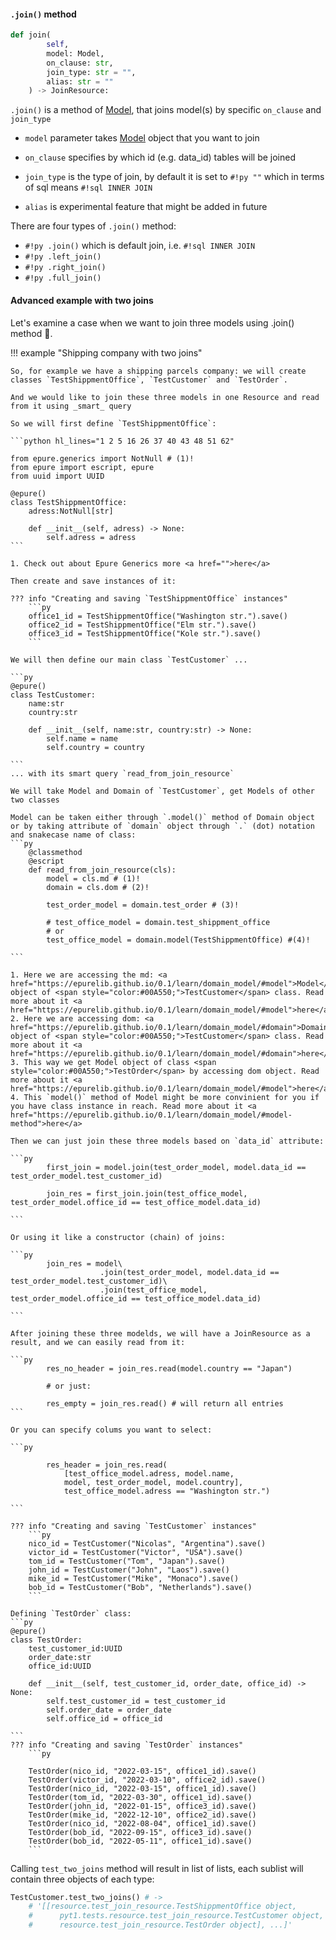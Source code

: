 #### `.join()` method

```python hl_lines="3" title="model.py"
def join(
        self, 
        model: Model, 
        on_clause: str, 
        join_type: str = "", 
        alias: str = ""
    ) -> JoinResource:
```

`.join()` is a method of <a href="https://epurelib.github.io/0.1/learn/domain_model/#model">Model</a>, that joins model(s) by specific `on_clause` and `join_type`

- `model` parameter takes <a href="https://epurelib.github.io/0.1/learn/domain_model/#model">Model</a> object that you want to join

- `on_clause` specifies by which id (e.g. data_id) tables will be joined

- `join_type` is the type of join, by default it is set to `#!py ""` which in terms of sql means `#!sql INNER JOIN`

- `alias` is experimental feature that might be added in future

There are four types of `.join()` method:

- `#!py .join()` which is default join, i.e. `#!sql INNER JOIN`
- `#!py .left_join()`
- `#!py .right_join()`
- `#!py .full_join()`

#### Advanced example with two joins

Let's examine a case when we want to join three models using .join() method :thinking:. 

!!! example "Shipping company with two joins"

    So, for example we have a shipping parcels company: we will create classes `TestShippmentOffice`, `TestCustomer` and `TestOrder`. 

    And we would like to join these three models in one Resource and read from it using _smart_ query

    So we will first define `TestShippmentOffice`:

    ```python hl_lines="1 2 5 16 26 37 40 43 48 51 62"
    
    from epure.generics import NotNull # (1)!
    from epure import escript, epure
    from uuid import UUID

    @epure()
    class TestShippmentOffice:
        adress:NotNull[str]

        def __init__(self, adress) -> None:
            self.adress = adress
    ```

    1. Check out about Epure Generics more <a href="">here</a>

    Then create and save instances of it:

    ??? info "Creating and saving `TestShippmentOffice` instances"
        ```py
        office1_id = TestShippmentOffice("Washington str.").save()
        office2_id = TestShippmentOffice("Elm str.").save()
        office3_id = TestShippmentOffice("Kole str.").save()
        ```

    We will then define our main class `TestCustomer` ... 

    ```py
    @epure()
    class TestCustomer:
        name:str
        country:str

        def __init__(self, name:str, country:str) -> None:
            self.name = name
            self.country = country

    ```
    ... with its smart query `read_from_join_resource`

    We will take Model and Domain of `TestCustomer`, get Models of other two classes

    Model can be taken either through `.model()` method of Domain object or by taking attribute of `domain` object through `.` (dot) notation and snakecase name of class:
    ```py
        @classmethod
        @escript
        def read_from_join_resource(cls):
            model = cls.md # (1)!
            domain = cls.dom # (2)!

            test_order_model = domain.test_order # (3)!

            # test_office_model = domain.test_shippment_office
            # or
            test_office_model = domain.model(TestShippmentOffice) #(4)!

    ```

    1. Here we are accessing the md: <a href="https://epurelib.github.io/0.1/learn/domain_model/#model">Model</a> object of <span style="color:#00A550;">TestCustomer</span> class. Read more about it <a href="https://epurelib.github.io/0.1/learn/domain_model/#model">here</a>
    2. Here we are accessing dom: <a href="https://epurelib.github.io/0.1/learn/domain_model/#domain">Domain</a> object of <span style="color:#00A550;">TestCustomer</span> class. Read more about it <a href="https://epurelib.github.io/0.1/learn/domain_model/#domain">here</a>
    3. This way we get Model object of class <span style="color:#00A550;">TestOrder</span> by accessing dom object. Read more about it <a href="https://epurelib.github.io/0.1/learn/domain_model/#model">here</a>
    4. This `model()` method of Model might be more convinient for you if you have class instance in reach. Read more about it <a href="https://epurelib.github.io/0.1/learn/domain_model/#model-method">here</a>

    Then we can just join these three models based on `data_id` attribute:

    ```py   
            first_join = model.join(test_order_model, model.data_id == test_order_model.test_customer_id) 

            join_res = first_join.join(test_office_model, test_order_model.office_id == test_office_model.data_id) 

    ```

    Or using it like a constructor (chain) of joins:

    ```py   
            join_res = model\
                        .join(test_order_model, model.data_id == test_order_model.test_customer_id)\
                        .join(test_office_model, test_order_model.office_id == test_office_model.data_id) 

    ```

    After joining these three modelds, we will have a JoinResource as a result, and we can easily read from it:

    ```py
            res_no_header = join_res.read(model.country == "Japan")
        
            # or just:

            res_empty = join_res.read() # will return all entries
    ```

    Or you can specify colums you want to select:

    ```py

            res_header = join_res.read(
                [test_office_model.adress, model.name,
                model, test_order_model, model.country], 
                test_office_model.adress == "Washington str.")

    ```

    ??? info "Creating and saving `TestCustomer` instances"
        ```py
        nico_id = TestCustomer("Nicolas", "Argentina").save()
        victor_id = TestCustomer("Victor", "USA").save()
        tom_id = TestCustomer("Tom", "Japan").save()
        john_id = TestCustomer("John", "Laos").save()
        mike_id = TestCustomer("Mike", "Monaco").save()
        bob_id = TestCustomer("Bob", "Netherlands").save()
        ```

    Defining `TestOrder` class:
    ```py
    @epure()
    class TestOrder:
        test_customer_id:UUID
        order_date:str 
        office_id:UUID

        def __init__(self, test_customer_id, order_date, office_id) -> None:
            self.test_customer_id = test_customer_id
            self.order_date = order_date
            self.office_id = office_id

    ```
    ??? info "Creating and saving `TestOrder` instances"
        ```py

        TestOrder(nico_id, "2022-03-15", office1_id).save()
        TestOrder(victor_id, "2022-03-10", office2_id).save()
        TestOrder(nico_id, "2022-03-15", office1_id).save()
        TestOrder(tom_id, "2022-03-30", office1_id).save()
        TestOrder(john_id, "2022-01-15", office3_id).save()
        TestOrder(mike_id, "2022-12-10", office2_id).save()
        TestOrder(nico_id, "2022-08-04", office1_id).save()
        TestOrder(bob_id, "2022-09-15", office3_id).save()
        TestOrder(bob_id, "2022-05-11", office1_id).save()
        ```

<!--- # COMMENT

Lets look at our `#!python classmethod` a bit closer:

??? info "Looking closer at `test_two_joins`"
    ```python linenums="1"
    ...
    @classmethod
    @escript
    def test_two_joins(cls):
        md = cls.md # (1)!
        dom = cls.dom # (2)!

        test_order_md = dom.test_order # (3)!

        # test_office_md = dom.test_shippment_office
        # or
        test_office_md = cls.model(TestShippmentOffice) #(4)!
        
        join_res = md.join(test_order_md,\
        md.data_id == test_order_md.test_customer_id) 

        join_res.join(test_office_md,\
        test_order_md.office_id == test_office_md.data_id) 

        res_header = join_res.read(\
            [test_office_md.adress, md.name,\
            md, test_order_md, md.country],\ 
            test_office_md.adress == "Washington str.") # header

        res_no_header = join_res.read(\
            test_office_md.adress == "Washington str.") # no header

        res_empty = join_res.read() # no header, no on_clause

        return res_header
    ...
    ```

    1. Here we are accessing the md: <a href="https://epurelib.github.io/0.1/learn/domain_model/#model">Model</a> object of <span style="color:#00A550;">TestCustomer</span> class. Read more about it <a href="https://epurelib.github.io/0.1/learn/domain_model/#model">here</a>
    2. Here we are accessing dom: <a href="https://epurelib.github.io/0.1/learn/domain_model/#domain">Domain</a> object of <span style="color:#00A550;">TestCustomer</span> class. Read more about it <a href="https://epurelib.github.io/0.1/learn/domain_model/#domain">here</a>
    3. This way we get Model object of class <span style="color:#00A550;">TestOrder</span> by accessing dom object. Read more about it <a href="https://epurelib.github.io/0.1/learn/domain_model/#model">here</a>
    4. This `model()` method of Model might be more convinient for you if you have class instance in reach. Read more about it <a href="https://epurelib.github.io/0.1/learn/domain_model/#model-method">here</a>

    At line `#!python 14-15`:

    ```python
    
    ```

    ```python
    join_res = md.join(test_order_md, md.data_id == test_order_md.test_customer_id) 
    ```

    Because TestOrder has `test_customer_id` field, we can use it as `on_clause` to join it to our TestCustomer <a href="https://epurelib.github.io/0.1/learn/domain_model/#model">Model</a>

    At line `#!python 17-18`:

    ```python
    join_res.join(test_office_md,\
        test_order_md.office_id == test_office_md.data_id) 
    ```

    After we joined two Models, we can additionally join another <a href="https://epurelib.github.io/0.1/learn/domain_model/#model">Model</a> TestOffice using `office_id`

    At line `#!python 20-23`:

    ```python
    res_header = join_res.read(\
        [test_office_md.adress, md.name,\
        md, test_order_md, md.country],\ 
        test_office_md.adress == "Washington str.") # header
    ```

    <a href="https://epurelib.github.io/0.1/learn/epure_read/#read">read()</a> here takes:

    - `header` as `[test_office_md.adress, md.name, md, test_order_md, md.country]`, in this case we want to retrive address, name, the full Model itself, TestOrder Model, country and from these values classes will be initialized. 
    
    - `on_clause` as `test_office_md.adress == "Washington str."`, this means that only objects with this adress will be only retrived from db
        
    and it will return list of list with classes `[[TestShippmentOffice, TestCustomer, TestOrder], ...]` that were joined on `test_customer_id` and TestOffice object has `adress = "Washington str."`

    Read about `read()` more <a href="https://epurelib.github.io/0.1/learn/epure_read/#read">here</a>

    At line `#!python 25-26`:

    ```python
    res_no_header = join_res.read(\
            test_office_md.adress == "Washington str.")
    ```
    
    Because no `header` is passed, `header` will be set by default as `[TestShippmentOffice, TestCustomer, TestOrder]` i.e. all models that were joined. 

    At line `#!python 28`:

    ```python
    res_empty = join_res.read() # no header, no on_clause
    ```

    Because neither `header`, nor `on_clause` were passed: 
    
    - `header` will be set by default as `[TestShippmentOffice, TestCustomer, TestOrder]` i.e. all models that were joined.

    - `on_clause` will be set by default as `#!python None`, and it will just return all objects that were saved for these 3 classes.

# COMMENT -->

Calling `test_two_joins` method will result in list of lists, each sublist will contain three objects of each type:

``` python
TestCustomer.test_two_joins() # ->
    # '[[resource.test_join_resource.TestShippmentOffice object, 
    #      pyt1.tests.resource.test_join_resource.TestCustomer object, 
    #      resource.test_join_resource.TestOrder object], ...]'
```